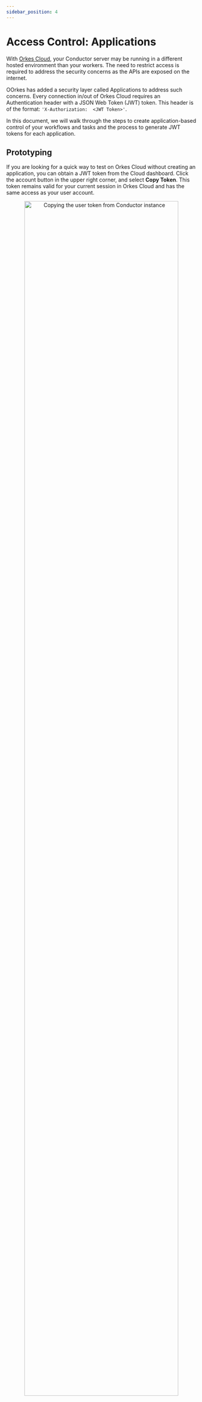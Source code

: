 ```yaml
---
sidebar_position: 4
---
```


# Access Control: Applications

With [Orkes Cloud](https://orkes.io/cloud/), your Conductor server may be running in a different hosted environment than your workers. The need to restrict access is required to address the security concerns as the APIs are exposed on the internet. 

OOrkes has added a security layer called Applications to address such concerns. Every connection in/out of Orkes Cloud requires an Authentication header with a JSON Web Token (JWT) token. This header is of the format: `'X-Authorization:  <JWT Token>'`.

In this document, we will walk through the steps to create application-based control of your workflows and tasks and the process to generate JWT tokens for each application.

## Prototyping

If you are looking for a quick way to test on Orkes Cloud without creating an application, you can obtain a JWT token from the Cloud dashboard. Click the account button in the upper right corner, and select **Copy Token**.  This token remains valid for your current session in Orkes Cloud and has the same access as your user account.

<p align="center"><img src="/content/img/prototyping.jpg" alt="Copying the user token from Conductor instance" width="90%" height="auto" style={{paddingBottom: 40, paddingTop: 40}} /></p>


## Application

Each application can generate one or more sets of keys and secrets, and these parameters are used to generate the JWT token. Each application can generate one or more sets of Access Keys for access control to the application. An application can grant access to workflows, tasks, or both.

<p align="center"><iframe width="560" height="315" src="https://www.youtube.com/embed/0QgnwYMtNj8" title="YouTube video player" frameborder="0" allow="accelerometer; autoplay; clipboard-write; encrypted-media; gyroscope; picture-in-picture" allowfullscreen></iframe></p>

### Configuring Application

To create a new application,

1. From the left menu navigation, choose **ACCESS CONTROL > Applications**.
2. Click **Create Application**.
3. Once your application is created, click the edit button next to its name.
<p align="center"><img src="/content/img/creating-application.png" alt="Creating an application for access control in Conductor" width="90%" height="auto" style={{paddingBottom: 40, paddingTop: 40}} /></p>

### Application Roles

There are several application roles that can be granted to the application.

* **Worker**: Poll and update Tasks. This would be chosen by default. It requires EXECUTE permissions on the tasks.
* **Metadata API**: Create and manage Workflow and Task Definitions. 
* **Application API**: Create and manage applications.

### Access Keys

Once your application's permission levels are chosen, access must be granted to the application. This is done by generating an Access Key. To generate an access key, click **Create Access Key**, which will generate a unique *Key Id* and *Key Secret*. These values are shown only once, so ensure to copy the credentials and store them privately.

<p align="center"><img src="/content/img/create-access-key.jpg" alt="Generating Key Id and Key Secrets" width="50%" height="auto" style={{paddingBottom: 40, paddingTop: 40}} /></p>

Once a key has been created, you can perform two actions on the key:

<p align="center"><img src="/content/img/actions-on-the-generated-key.jpg" alt="Generated Key in the Conductor" width="90%" height="auto" style={{paddingBottom: 40, paddingTop: 40}} /></p>

* **Pause** - Use the pause button to restrict access to the application temporarily. You can resume this access by un-pausing the button.
* **Delete** - Use the delete button to remove the key permanently. It is a one-time action that cannot be undone.

### Workflow & Task Permissions

To add a Workflow/Task permission, 

1. Click **+Add Permission** at the top of the **Workflow and Task Permissions** table.
2. In the pop-up window, choose the **Target Type** as Workflow/Task/Secret/Tag.
3. Choose the targets. 
4. Choose the permission for the selected targets. The permissions include Read, Create, Update, Execute and Delete.
  * **Read** - The user can see the workflow/task but cannot modify or run them.
  * **Create** - The user can create the workflow/task.
  * **Update** - Allows the user to update the workflow/task. Requires *Metadata API* role for this.
  * **Execute** - Allows the user to run the workflow or task. Requires *Worker* role for this.
  * **Delete** - Allows the user to delete the workflow/task. Requires *Metadata API* role for this.

<p align="center"><img src="/content/img/adding-permissions.png" alt="Adding permissions for the tasks/workflows" width="50%" height="auto" style={{paddingBottom: 40, paddingTop: 40}} /></p>

:::note
When adding tasks, you can specify a [domain](https://orkes.io/content/docs/how-tos/Tasks/task-domains). This allows you to direct all traffic to a specific task instance without specifying it in the API.
:::

Once all the workflows and tasks have been added, the table will display the selection. It is possible to add, change and remove workflow/task access from here.

<p align="center"><img src="/content/img/workflows-and-tasks-permission-list.png" alt="Workflows and Task with the provided permissions" width="80%" height="auto" style={{paddingBottom: 40, paddingTop: 40}} /></p>

## Generating Token

The Access Key & Secret created above can be used to create JWT to authenticate the user and allow a connection to the Conductor server. All of the [Conductor SDKs](https://github.com/conductor-sdk/) support this authentication step. When using a Conductor SDK, the Key & Secret is provided to the SDK, and the authentication is handled automatically.

A JWT may be created outside of the SDK via an API call. Here's an example call to the [Orkes Playground](https://play.orkes.io):

```bash
curl -s -X "POST" "https://play.orkes.io/api/token" \
   -H 'Content-Type: application/json; charset=utf-8' \
   -d '{"keyId": "<your keyId>","keySecret": "<your secret>"}'

  {"token":"<JWT Token>"}
```

Sending the Key Id and Secret generates a JWT. This JWT can be used to make calls to the Conductor instance.  The header for authentication is ```X-Authorization:```.

For example, this call to the ```super_weather``` workflow uses a JWT token to get the weather in Beverly Hills, CA:

```bash
curl -s -X "POST" "https://play.orkes.io/api/workflow/super_weather" \
    -H 'Content-Type: application/json; charset=utf-8'  \
    -H 'X-Authorization:  <JWT Token>'\
    -d '{"zip": "90210"}'
```

### Token Expiry

Currently, these generated tokens do not have an expiry, but this is subject to change, and it is expected that in the future, these tokens will expire after a period of time.

## Example Application Setup

Let's walk through the Application setup for the following example:

We have 2 programs that have access to Conductor workflows. These workflows both rely on **Task X**, which is performed by a worker application **Worker X**.

We could create one application with access to Workflow 1, Workflow 2, and Task X and supply keys/secrets from the application's access keys to Program 1, Program 2 and Worker X. But this violates the principle of least privilege, where applications should only have access to the endpoints they require (E.g., Worker X should not have access to execute the two workflows).

<p align="center"><img src="/content/img/application_access_example.jpg" alt="Example application" width="500" style={{paddingBottom: 40, paddingTop: 40}} /></p>

To satisfy the principle of least privilege, we'll create 3 Applications.

1. Application **Worker X** with the `EXECUTE` permission for **Task X**. This allows the worker to poll the task queue for work.
2. Application **Program 1** with the `EXECUTE` permission for **Workflow 1** and **Task X** so that it can successfully invoke **Workflow 1**.
3. Application **Program 2** with the `EXECUTE` permission for **Workflow 2** and **Task X** so that it can successfully invoke **Workflow 2**.

The worker application has no access to the workflows - since this application only needs to poll the task.  The other two applications have the minimum access to execute the workflow and the tasks inside the workflow.